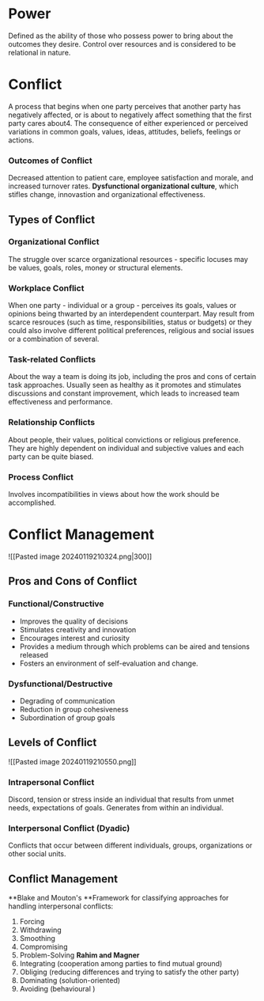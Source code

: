 # Power
Defined as the ability of those who possess power to bring about the outcomes they desire. 
Control over resources and is considered to be relational in nature. 

# Conflict
A process that begins when one party perceives that another party has negatively affected, or is about to negatively affect something that the first party cares about4. 
The consequence of either experienced or perceived variations in common goals, values, ideas, attitudes, beliefs, feelings or actions. 
### Outcomes of Conflict
Decreased attention to patient care, employee satisfaction and morale, and increased turnover rates. 
**Dysfunctional organizational culture**, which stifles change, innovastion and organizational effectiveness. 
## Types of Conflict
### Organizational Conflict
The struggle over scarce organizational resources - specific locuses may be values, goals, roles, money or structural elements. 
### Workplace Conflict
When one party - individual or a group - perceives its goals, values or opinions being thwarted by an interdependent counterpart. 
May result from scarce resrouces (such as time, responsibilities, status or budgets) or they could also involve different political preferences, religious and social issues or a combination of several. 
### Task-related Conflicts
About the way a team is doing its job, including the pros and cons of certain task approaches. 
Usually seen as healthy as it promotes and stimulates discussions and constant improvement, which leads to increased team effectiveness and performance. 
### Relationship Conflicts
About people, their values, political convictions or religious preference. They are highly dependent on individual and subjective values and each party can be quite biased. 
### Process Conflict
Involves incompatibilities in views about how the work should be accomplished. 
# Conflict Management
![[Pasted image 20240119210324.png|300]]
## Pros and Cons of Conflict
### Functional/Constructive
- Improves the quality of decisions
- Stimulates creativity and innovation
- Encourages interest and curiosity
- Provides a medium through which problems can be aired and tensions released
- Fosters an environment of self-evaluation and change. 
### Dysfunctional/Destructive
- Degrading of communication
- Reduction in group cohesiveness
- Subordination of group goals
## Levels of Conflict
![[Pasted image 20240119210550.png]]
### Intrapersonal Conflict
Discord, tension or stress inside an individual that results from unmet needs, expectations of goals. 
Generates from within an individual. 
### Interpersonal Conflict (Dyadic)
Conflicts that occur between different individuals, groups, organizations or other social units. 
## Conflict Management
**Blake and Mouton's **Framework for classifying approaches for handling interpersonal conflicts: 
1. Forcing
2. Withdrawing
3. Smoothing
4. Compromising
5. Problem-Solving
**Rahim and Magner**
1. Integrating (cooperation among parties to find mutual ground)
2. Obliging (reducing differences and trying to satisfy the other party)
3. Dominating (solution-oriented)
4. Avoiding (behavioural )
